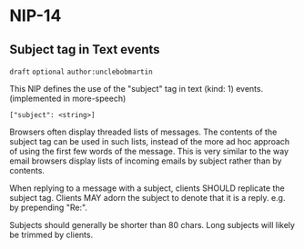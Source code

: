 NIP-14
======

Subject tag in Text events
--------------------------

`draft` `optional` `author:unclebobmartin`

This NIP defines the use of the "subject" tag in text (kind: 1) events.  
(implemented in more-speech)

`["subject": <string>]`

Browsers often display threaded lists of messages.  The contents of the subject tag can be used in such lists, instead of the more ad hoc approach of using the first few words of the message.  This is very similar to the way email browsers display lists of incoming emails by subject rather than by contents.

When replying to a message with a subject, clients SHOULD replicate the subject tag.  Clients MAY adorn the subject to denote
that it is a reply.  e.g. by prepending "Re:".  

Subjects should generally be shorter than 80 chars.  Long subjects will likely be trimmed by clients.
